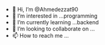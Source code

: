 - 👋 Hi, I’m @Ahmedezzat90
- 👀 I’m interested in ...programming
- 🌱 I’m currently learning ...backend
- 💞️ I’m looking to collaborate on ...
- 📫 How to reach me ...

<!---
Ahmedezzat90/Ahmedezzat90 is a ✨ special ✨ repository because its `README.md` (this file) appears on your GitHub profile.
You can click the Preview link to take a look at your changes.
--->
